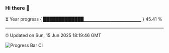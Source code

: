 ### Hi there 👋

⏳ Year progress { █████████████▁▁▁▁▁▁▁▁▁▁▁▁▁▁▁▁▁ } 45.41 %

---

⏰ Updated on Sun, 15 Jun 2025 18:19:46 GMT

![Progress Bar CI](https://github.com/liununu/liununu/workflows/Progress%20Bar%20CI/badge.svg)
